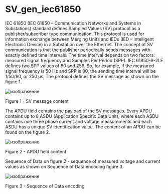 ﻿# SV_gen_iec61850
IEC 61850 (IEC 61850 – Communication Networks and Systems in Substations) standard defines Sampled Values (SV) protocol as a publisher/subscriber type communication. This protocol is used for information exchange between Merging Units and IEDs (IED – Intelligent Electronic Device) in a Substation over the Ethernet. 
The concept of SV communication is that the publisher periodically sends messages with exactly defined time intervals. The time interval depends on two factors: measured signal frequency and Samples Per Period (SPP). IEC 61850-9-2LE defines two SPP values of 80 and 256. So, for example, if the measured signal frequency is 50 Hz and SPP is 80, the sending time interval will be 1/50/80, or 250 µs.
The protocol defines the SV message as shown on the figure 1.

![изображение](https://user-images.githubusercontent.com/90500480/200071849-822c18ce-2d06-4111-abab-36db5e0ea40c.png)

Figure 1 - SV message content

The APDU field contains the payload of the SV messages. Every APDU contains up to 8 ASDU (Application Specific Data Unit), where each ASDU contains one three phase current and voltage measurements and each ASDU has a unique SV identification value. The content of an APDU can be found on the figure 2.

![изображение](https://user-images.githubusercontent.com/90500480/200072003-4aad1500-e7c5-43c9-a0fa-468778ca782d.png)

Figure 2 - APDU field content

Sequence of Data on figure 2 - sequence of measured voltage and current values as shown on Sequence of Data encoding figure 3.

![изображение](https://user-images.githubusercontent.com/90500480/200072222-7e5ae757-940e-4cb1-b762-0f8ff9481308.png)

Figure 3 - Sequence of Data encoding

